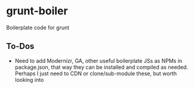 grunt-boiler
============

Boilerplate code for grunt


## To-Dos

* Need to add Modernizr, GA, other useful boilerplate JSs as NPMs in
  package.json, that way they can be installed and compiled as needed. Perhaps
  I just need to CDN or clone/sub-module these, but worth looking into